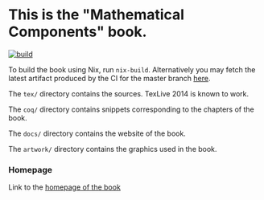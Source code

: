 # This is the "Mathematical Components" book.
[![build](https://github.com/math-comp/mcb/actions/workflows/build.yml/badge.svg)](https://github.com/math-comp/mcb/actions/workflows/build.yml)

To build the book using Nix, run `nix-build`.  Alternatively you may
fetch the latest artifact produced by the CI for the master branch
[here](https://github.com/math-comp/mcb/actions?query=branch%3Amaster).

The `tex/` directory contains the sources.  TexLive 2014 is
known to work.

The `coq/` directory contains snippets corresponding to the chapters
of the book.

The `docs/` directory contains the website of the book.

The `artwork/` directory contains the graphics used in the book.

### Homepage

Link to the [homepage of the book](https://math-comp.github.io/mcb)

